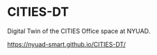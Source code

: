# CITIES-DT
Digital Twin of the CITIES Office space at NYUAD.

https://nyuad-smart.github.io/CITIES-DT/